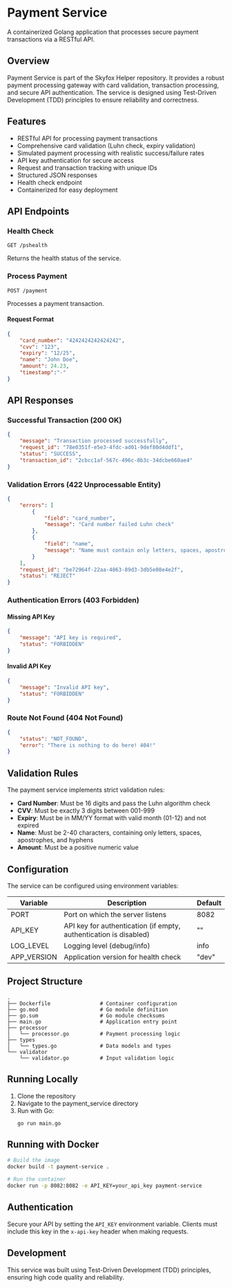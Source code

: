 # Payment Service

A containerized Golang application that processes secure payment transactions via a RESTful API.

## Overview

Payment Service is part of the Skyfox Helper repository. It provides a robust payment processing gateway with card validation, transaction processing, and secure API authentication. The service is designed using Test-Driven Development (TDD) principles to ensure reliability and correctness.

## Features

- RESTful API for processing payment transactions
- Comprehensive card validation (Luhn check, expiry validation)
- Simulated payment processing with realistic success/failure rates
- API key authentication for secure access
- Request and transaction tracking with unique IDs
- Structured JSON responses
- Health check endpoint
- Containerized for easy deployment

## API Endpoints

### Health Check
```
GET /pshealth
```
Returns the health status of the service.

### Process Payment
```
POST /payment
```
Processes a payment transaction.

#### Request Format
```json
{
    "card_number": "4242424242424242",
    "cvv": "123",
    "expiry": "12/25",
    "name": "John Doe",
    "amount": 24.23,
    "timestamp":"-"
}
```

## API Responses

### Successful Transaction (200 OK)
```json
{
    "message": "Transaction processed successfully",
    "request_id": "78e0351f-e5e3-4fdc-ad01-9def80d4ddf1",
    "status": "SUCCESS",
    "transaction_id": "2cbcc1af-567c-496c-8b3c-34dcbe660ae4"
}
```

### Validation Errors (422 Unprocessable Entity)
```json
{
    "errors": [
        {
            "field": "card_number",
            "message": "Card number failed Luhn check"
        },
        {
            "field": "name",
            "message": "Name must contain only letters, spaces, apostrophes, and hyphens"
        }
    ],
    "request_id": "be72964f-22aa-4863-89d3-3db5e08e4e2f",
    "status": "REJECT"
}
```

### Authentication Errors (403 Forbidden)

#### Missing API Key
```json
{
    "message": "API key is required",
    "status": "FORBIDDEN"
}
```

#### Invalid API Key
```json
{
    "message": "Invalid API key",
    "status": "FORBIDDEN"
}
```

### Route Not Found (404 Not Found)
```json
{
    "status": "NOT_FOUND",
    "error": "There is nothing to do here! 404!"
}
```

## Validation Rules

The payment service implements strict validation rules:

- **Card Number**: Must be 16 digits and pass the Luhn algorithm check
- **CVV**: Must be exactly 3 digits between 001-999
- **Expiry**: Must be in MM/YY format with valid month (01-12) and not expired
- **Name**: Must be 2-40 characters, containing only letters, spaces, apostrophes, and hyphens
- **Amount**: Must be a positive numeric value

## Configuration

The service can be configured using environment variables:

| Variable | Description | Default |
|----------|-------------|---------|
| PORT | Port on which the server listens | 8082 |
| API_KEY | API key for authentication (if empty, authentication is disabled) | "" |
| LOG_LEVEL | Logging level (debug/info) | info |
| APP_VERSION | Application version for health check | "dev" |

## Project Structure

```
.
├── Dockerfile                # Container configuration
├── go.mod                    # Go module definition
├── go.sum                    # Go module checksums
├── main.go                   # Application entry point
├── processor
│   └── processor.go          # Payment processing logic
├── types
│   └── types.go              # Data models and types
└── validator
    └── validator.go          # Input validation logic
```

## Running Locally

1. Clone the repository
2. Navigate to the payment_service directory
3. Run with Go:
   ```
   go run main.go
   ```

## Running with Docker

```bash
# Build the image
docker build -t payment-service .

# Run the container
docker run -p 8082:8082 -e API_KEY=your_api_key payment-service
```

## Authentication

Secure your API by setting the `API_KEY` environment variable. Clients must include this key in the `x-api-key` header when making requests.

## Development

This service was built using Test-Driven Development (TDD) principles, ensuring high code quality and reliability.


